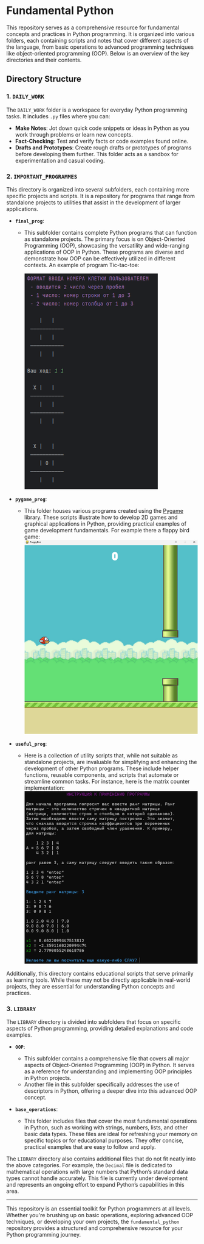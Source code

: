 # Fundamental Python

This repository serves as a comprehensive resource for fundamental concepts and practices in Python programming. It is organized into various folders, each containing scripts and notes that cover different aspects of the language, from basic operations to advanced programming techniques like object-oriented programming (OOP). Below is an overview of the key directories and their contents.

## Directory Structure

### 1. `DAILY_WORK`
The `DAILY_WORK` folder is a workspace for everyday Python programming tasks. It includes `.py` files where you can:
- **Make Notes**: Jot down quick code snippets or ideas in Python as you work through problems or learn new concepts.
- **Fact-Checking**: Test and verify facts or code examples found online.
- **Drafts and Prototypes**: Create rough drafts or prototypes of programs before developing them further. This folder acts as a sandbox for experimentation and casual coding.

### 2. `IMPORTANT_PROGRAMMES`
This directory is organized into several subfolders, each containing more specific projects and scripts. It is a repository for programs that range from standalone projects to utilities that assist in the development of larger applications.

- **`final_prog`**:
  - This subfolder contains complete Python programs that can function as standalone projects. The primary focus is on Object-Oriented Programming (OOP), showcasing the versatility and wide-ranging applications of OOP in Python. These programs are diverse and demonstrate how OOP can be effectively utilized in different contexts. An example of program Tic-tac-toe:
  
    ![alt text](images_for_readme/image.png)

- **`pygame_prog`**:
  - This folder houses various programs created using the [Pygame](https://pypi.org/project/pygame/) library. These scripts illustrate how to develop 2D games and graphical applications in Python, providing practical examples of game development fundamentals. For example there a flappy bird game:
  ![alt text](images_for_readme/image-1.png)

- **`useful_prog`**:
  - Here is a collection of utility scripts that, while not suitable as standalone projects, are invaluable for simplifying and enhancing the development of other Python programs. These include helper functions, reusable components, and scripts that automate or streamline common tasks. For instance, here is the matrix counter implementation:
  ![alt text](images_for_readme/image-2.png)

Additionally, this directory contains educational scripts that serve primarily as learning tools. While these may not be directly applicable in real-world projects, they are essential for understanding Python concepts and practices.

### 3. `LIBRARY`
The `LIBRARY` directory is divided into subfolders that focus on specific aspects of Python programming, providing detailed explanations and code examples.

- **`OOP`**:
  - This subfolder contains a comprehensive file that covers all major aspects of Object-Oriented Programming (OOP) in Python. It serves as a reference for understanding and implementing OOP principles in Python projects.
  - Another file in this subfolder specifically addresses the use of descriptors in Python, offering a deeper dive into this advanced OOP concept.

- **`base_operations`**:
  - This folder includes files that cover the most fundamental operations in Python, such as working with strings, numbers, lists, and other basic data types. These files are ideal for refreshing your memory on specific topics or for educational purposes. They offer concise, practical examples that are easy to follow and apply.

The `LIBRARY` directory also contains additional files that do not fit neatly into the above categories. For example, the `Decimal` file is dedicated to mathematical operations with large numbers that Python’s standard data types cannot handle accurately. This file is currently under development and represents an ongoing effort to expand Python’s capabilities in this area.

---

This repository is an essential toolkit for Python programmers at all levels. Whether you're brushing up on basic operations, exploring advanced OOP techniques, or developing your own projects, the `fundamental_python` repository provides a structured and comprehensive resource for your Python programming journey.
